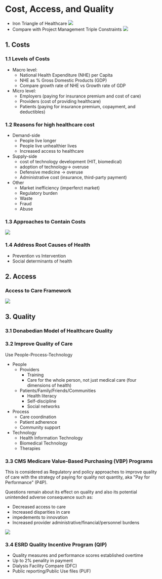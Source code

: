 # Cost, Access, and Quality
- Iron Triangle of Healthcare
![](../images/Iron_Triangle_of_Healthcare.png)
- Compare with Project Management Triple Constraints
![](../images/PM-Triple-Constraints.jpg)
## 1. Costs
### 1.1 Levels of Costs
- Macro level: 
    - National Health Expenditure (NHE) per Capita
    - NHE as % Gross Domestic Products (GDP) 
    - Compare growth rate of NHE vs Growth rate of GDP
- Micro level:
    - Employers (paying for insurance premium and cost of care)
    - Providers (cost of providing healthcare)
    - Patients (paying for insurance premium, copayment, and deductibles)
### 1.2 Reasons for high healthcare cost
- Demand-side
    - People live longer 
    - People live unhealthier lives
    - Increased access to healthcare
- Supply-side
    - cost of technology development (HIT, biomedical)
    - adoption of technology-> overuse
    - Defensive medicine -> overuse
    - Administrative cost (insurance, third-party payment)
- Other
    - Market inefficiency (imperferct market)
    - Regulatory burden
    - Waste
    - Fraud
    - Abuse   
### 1.3 Approaches to Contain Costs
![](../images/cost_containment.jpg)

### 1.4 Address Root Causes of Health 
- Prevention vs Intervention 
- Social determinants of health

## 2. Access
### Access to Care Framework
![](../images/Access_to_Care_Framework.jpg)
## 3. Quality
### 3.1 Donabedian Model of Healthcare Quality

### 3.2 Improve Quality of Care
Use People-Process-Technology 
- People 
    - Providers
        - Training
        - Care for the whole person, not just medical care (four dimensions of health)
    - Patients/Family/Friends/Communities
        - Health literacy
        - Self-discipline
        - Social networks
- Process
    - Care coordination
    - Patient adherence 
    - Community support
- Technology
    - Health Information Technology
    - Biomedical Technology
    - Therapies
### 3.3 CMS Medicare Value-Based Purchasing (VBP) Programs 
This is considered as Regulatory and policy approaches to improve quality of care with the strategy
of paying for quality not quantity, aka "Pay for Performance" (P4P). 

Questions remain about its effect on quality and also its potential unintended adverse consequence such as:
- Decreased access to care
- Increased disparities in care
- impedements to innovation
- Increased provider administrative/financial/personnel burdens

![](../images/CMS_VBP_Programs.jpg)

### 3.4 ESRD Quality Incentive Program (QIP) 
- Quality measures and performance scores established overtime
- Up to 2% penality in payment
- Dialysis Facility Compare (DFC) 
- Public reporting/Public Use files (PUF)
